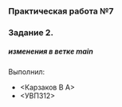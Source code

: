 
### Практическая работа №7
### Задание 2.
##### изменения в ветке main
Выполнил:
* <Карзаков В А>
* <УВП312>


